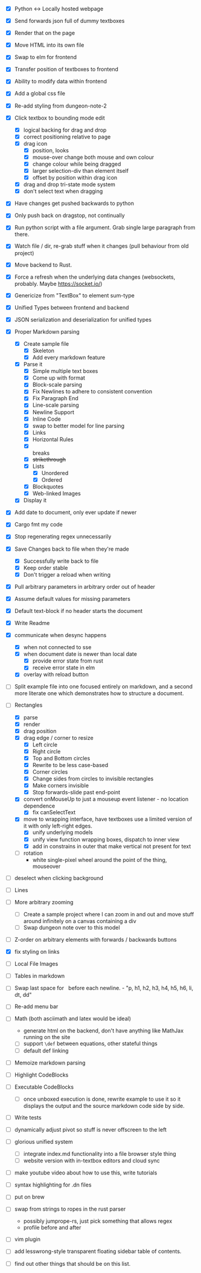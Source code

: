 - [x] Python <-> Locally hosted webpage
- [x] Send forwards json full of dummy textboxes
- [x] Render that on the page
- [x] Move HTML into its own file
- [x] Swap to elm for frontend
- [x] Transfer position of textboxes to frontend
- [x] Ability to modify data within frontend

- [x] Add a global css file
- [x] Re-add styling from dungeon-note-2

- [x] Click textbox to bounding mode edit
    - [x] logical backing for drag and drop
    - [x] correct positioning relative to page
    - [x] drag icon
        - [x] position, looks
        - [x] mouse-over change both mouse and own colour
        - [x] change colour while being dragged
        - [x] larger selection-div than element itself
        - [x] offset by position within drag icon
    - [x] drag and drop tri-state mode system
    - [x] don't select text when dragging

- [x] Have changes get pushed backwards to python
- [x] Only push back on dragstop, not continually 

- [x] Run python script with a file argument. Grab single large paragraph from there.
- [x] Watch file / dir, re-grab stuff when it changes (pull behaviour from old project)

- [x] Move backend to Rust.

- [x] Force a refresh when the underlying data changes (websockets, probably.
      Maybe https://socket.io/)

- [x] Genericize from "TextBox" to element sum-type
- [x] Unified Types between frontend and backend
- [x] JSON serialization and deserialization for unified types
- [x] Proper Markdown parsing
    - [x] Create sample file
        - [x] Skeleton 
        - [x] Add every markdown feature

    - [x] Parse it
        - [x] Simple multiple text boxes
        - [x] Come up with format
        - [x] Block-scale parsing
        - [x] Fix Newlines to adhere to consistent convention
        - [x] Fix Paragraph End
        - [x] Line-scale parsing
        - [x] Newline Support
        - [x] Inline Code
        - [x] swap to better model for line parsing
        - [x] Links
        - [x] Horizontal Rules
        - [x] <br> breaks
        - [x] ~~strikethrough~~
        - [x] Lists
            - [x] Unordered
            - [x] Ordered
        - [x] Blockquotes
        - [x] Web-linked Images

    - [x] Display it

- [x] Add date to document, only ever update if newer

- [x] Cargo fmt my code

- [x] Stop regenerating regex unnecessarily

- [x] Save Changes back to file when they're made
    - [x] Successfully write back to file
    - [x] Keep order stable
    - [x] Don't trigger a reload when writing

- [x] Pull arbitrary parameters in arbitrary order out of header
- [x] Assume default values for missing parameters
- [x] Default text-block if no header starts the document

- [x] Write Readme

- [x] communicate when desync happens
    - [x] when not connected to sse
    - [x] when document date is newer than local date
        - [x] provide error state from rust
        - [x] receive error state in elm
    - [x] overlay with reload button

- [ ] Split example file into one focused entirely on markdown, and a second
      more literate one which demonstrates how to structure a document.

- [ ] Rectangles
    - [x] parse
    - [x] render
    - [x] drag position
    - [x] drag edge / corner to resize
        - [x] Left circle
        - [x] Right circle
        - [x] Top and Bottom circles
        - [x] Rewrite to be less case-based
        - [x] Corner circles
        - [x] Change sides from circles to invisible rectangles
        - [x] Make corners invisible
        - [x] Stop forwards-slide past end-point
    - [x] convert onMouseUp to just a mouseup event listener - no location dependence
        - [x] fix canSelectText
    - [x] move to wrapping interface, have textboxes use a limited version
          of it with only left-right edges.
        - [x] unify underlying models
        - [x] unify view function wrapping boxes, dispatch to inner view
        - [x] add in constrains in outer that make vertical not present for text
    - [ ] rotation
        - white single-pixel wheel around the point of the thing, mouseover

- [ ] deselect when clicking background

- [ ] Lines

- [ ] More arbitrary zooming
    - [ ] Create a sample project where I can zoom in and out and move stuff around infinitely on a canvas containing a div
    - [ ] Swap dungeon note over to this model

- [ ] Z-order on arbitrary elements with forwards / backwards buttons

- [x] fix styling on links
- [ ] Local File Images
- [ ] Tables in markdown
- [ ] Swap last space for &nbsp; before each newline.
        - "p, h1, h2, h3, h4, h5, h6, li, dt, dd"

- [ ] Re-add menu bar
- [ ] Math (both asciimath and latex would be ideal)
    - generate html on the backend, don't have anything like MathJax
      running on the site
    - [ ] support `\def` between equations, other stateful things
    - [ ] default def linking
- [ ] Memoize markdown parsing
- [ ] Highlight CodeBlocks
- [ ] Executable CodeBlocks
    - [ ] once unboxed execution is done, rewrite example to use it so it
      displays the output and the source markdown code side by side.
- [ ] Write tests
- [ ] dynamically adjust pivot so stuff is never offscreen to the left
- [ ] glorious unified system
    - [ ] integrate index.md functionality into a file browser style thing
    - [ ] website version with in-textbox editors and cloud sync
- [ ] make youtube video about how to use this, write tutorials
- [ ] syntax highlighting for .dn files
- [ ] put on brew
- [ ] swap from strings to ropes in the rust parser
    - possibly jumprope-rs, just pick something that allows regex
    - profile before and after
- [ ] vim plugin
- [ ] add lesswrong-style transparent floating sidebar table of contents.
- [ ] find out other things that should be on this list.
